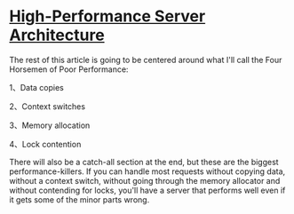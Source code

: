 # [High-Performance Server Architecture](http://pl.atyp.us/content/tech/servers.html)

The rest of this article is going to be centered around what I'll call the Four Horsemen of Poor Performance:

1、Data copies

2、Context switches

3、Memory allocation

4、Lock contention

There will also be a catch-all section at the end, but these are the biggest performance-killers. If you can handle most requests without copying data, without a context switch, without going through the memory allocator and without contending for locks, you'll have a server that performs well even if it gets some of the minor parts wrong.

